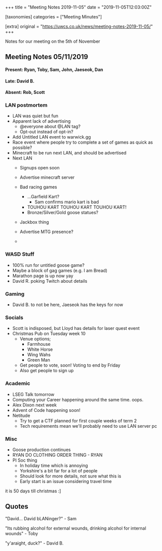 +++
title = "Meeting Notes 2019-11-05"
date = "2019-11-05T12:03:00Z"

[taxonomies]
categories = ["Meeting Minutes"]

[extra]
original = "https://uwcs.co.uk/news/meeting-notes-2019-11-05/"
+++

<p>Notes for our meeting on the 5th of November</p>

<!-- more -->

## Meeting Notes 05/11/2019

#### Present: Ryan, Toby, Sam, John, Jaeseok, Dan

#### Late: David B.

#### Absent: Rob, Scott

### LAN postmortem

  - LAN was quiet but fun
  - Apparent lack of advertising
      - @everyone about @LAN tag?
      - Opt-out instead of opt-in?
  - Add Untitled LAN event to warwick.gg
  - Race event where people try to complete a set of games as quick as possible?
  - Minecraft to be run next LAN, and should be advertised
  - Next LAN
      - Signups open soon
    
      - Advertise minecraft server
    
      - Bad racing games
        
          - ...Garfield Kart?
              - Sam confirms mario kart is bad
          - TOUHOU KART TOUHOU KART TOUHOU KART\!
          - Bronze/Silver/Gold goose statues?
    
      - Jackbox thing
    
      - Advertise MTG presence?
    
      - 
### WASD Stuff

  - 100% run for untitled goose game?
  - Maybe a block of gag games (e.g. I am Bread)
  - Marathon page is up now yay
  - David R. poking Twitch about details

### Gaming

  - David B. to not be here, Jaeseok has the keys for now

### Socials

  - Scott is indisposed, but Lloyd has details for laser quest event
  - Christmas Pub on Tuesday week 10
      - Venue options;
          - Farmhouse
          - White Horse
          - Wing Wahs
          - Green Man
      - Get people to vote, soon\! Voting to end by Friday
      - Also get people to sign up

### Academic

  - LSEG Talk tomorrow
  - Computing your Career happening around the same time. oops.
  - Alex Dixon next week
  - Advent of Code happening soon\!
  - Netitude
      - Try to get a CTF planned for first couple weeks of term 2
      - Tech requirements mean we'll probably need to use LAN server pc

### Misc

  - Goose production continues
  - RYAN DO CLOTHING ORDER THING - RYAN
  - PI Soc thing
      - In holiday time which is annoying
      - Yorkshire's a bit far for a lot of people
      - Should look for more details, not sure what this is
      - Early start is an issue considering travel time

it is 50 days till christmas :\]

## Quotes

"David... David bLANinger?" - Sam

"Its rubbing alcohol for external wounds, drinking alcohol for internal wounds" - Toby

"y'araight, duck?" - David B.

